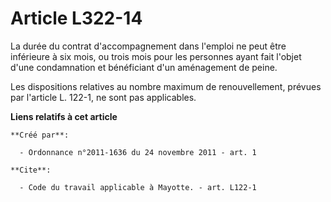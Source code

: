 # Article L322-14

La durée du contrat d'accompagnement dans l'emploi ne peut être inférieure à six mois, ou trois mois pour les personnes ayant
fait l'objet d'une condamnation et bénéficiant d'un aménagement de peine. 

Les dispositions relatives au nombre maximum de renouvellement, prévues par l'article L. 122-1, ne sont pas applicables.

**Liens relatifs à cet article**

	**Créé par**:

	  - Ordonnance n°2011-1636 du 24 novembre 2011 - art. 1

	**Cite**:

	  - Code du travail applicable à Mayotte. - art. L122-1
